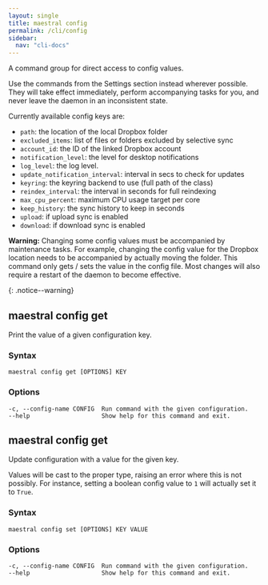 ```yaml
---
layout: single
title: maestral config
permalink: /cli/config
sidebar:
  nav: "cli-docs"
---
```


A command group for direct access to config values.

Use the commands from the Settings section instead wherever possible. They will take
effect immediately, perform accompanying tasks for you, and never leave the daemon in an
inconsistent state.

Currently available config keys are:

- `path`: the location of the local Dropbox folder
- `excluded_items`: list of files or folders excluded by selective sync
- `account_id`: the ID of the linked Dropbox account
- `notification_level`: the level for desktop notifications
- `log_level`: the log level.
- `update_notification_interval`: interval in secs to check for updates
- `keyring`: the keyring backend to use (full path of the class)
- `reindex_interval`: the interval in seconds for full reindexing
- `max_cpu_percent`: maximum CPU usage target per core
- `keep_history`: the sync history to keep in seconds
- `upload`: if upload sync is enabled
- `download`: if download sync is enabled

<p><b>Warning:</b> Changing some config values must be accompanied by maintenance tasks.
For example, changing the config value for the Dropbox location needs to be accompanied by
actually moving the folder. This command only gets / sets the value in the config file.
Most changes will also require a restart of the daemon to become effective.
</p>{: .notice--warning}

## maestral config get

Print the value of a given configuration key.

### Syntax

```
maestral config get [OPTIONS] KEY
```

### Options

```
-c, --config-name CONFIG  Run command with the given configuration.
--help                    Show help for this command and exit.
```

## maestral config get

Update configuration with a value for the given key.

Values will be cast to the proper type, raising an error where this is not possibly. For
instance, setting a boolean config value to `1` will actually set it to `True`.

### Syntax

```
maestral config set [OPTIONS] KEY VALUE
```

### Options

```
-c, --config-name CONFIG  Run command with the given configuration.
--help                    Show help for this command and exit.
```